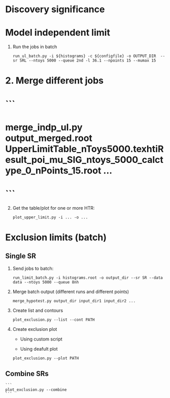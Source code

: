 Discovery significance
======================


Model independent limit 
=======================

1. Run the jobs in batch

    ```
    run_ul_batch.py -i ${histograms} -c ${configfile} -o OUTPUT_DIR  --sr SRL --ntoys 5000 --queue 2nd -l 36.1 --npoints 15 --mumax 15
    ```

# 2. Merge different jobs

#     ```
#     merge_indp_ul.py output_merged.root UpperLimitTable_nToys5000.texhtiResult_poi_mu_SIG_ntoys_5000_calctype_0_nPoints_15.root ...
#     ``` 


2. Get the table/plot for one or more HTR:

    ```
    plot_upper_limit.py -i ... -o ...
    ```

Exclusion limits (batch)
========================

## Single SR

1. Send jobs to batch:

    ```
    run_limit_batch.py -i histograms.root -o output_dir --sr SR --data data --ntoys 5000 --queue 8nh 
    ```

2. Merge batch output (different runs and different points)

    ```
    merge_hypotest.py output_dir input_dir1 input_dir2 ...
    ``` 

3. Create list and contours

    ```
    plot_exclusion.py --list --cont PATH
    ```

4. Create exclusion plot

    * Using custom script

    * Using deafult plot

    ```
    plot_exclusion.py --plot PATH
    ```


## Combine SRs

    ``` 
    plot_exclusion.py --combine 
    ```

